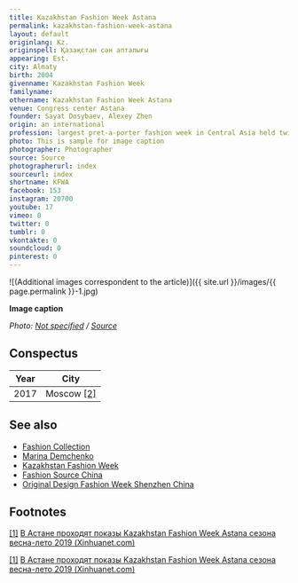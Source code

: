 ```yaml
---
title: Kazakhstan Fashion Week Astana
permalink: kazakhstan-fashion-week-astana
layout: default
originlang: Kz.
originspell: Қазақстан сән апталығы
appearing: Est.
city: Almaty
birth: 2004
givenname: Kazakhstan Fashion Week
familyname:
othername: Kazakhstan Fashion Week Astana
venue: Congress center Astana
founder: Sayat Dosybaev, Alexey Zhen
origin: an international
profession: largest pret-a-porter fashion week in Central Asia held twice in capital Astana
photo: This is sample for image caption
photographer: Photographer
source: Source
photographerurl: index
sourceurl: index
shortname: KFWA
facebook: 153
instagram: 20700
youtube: 17
vimeo: 0
twitter: 0
tumblr: 0
vkontakte: 0
soundcloud: 0
pinterest: 0
---
```


![(Additional images correspondent to the article)]({{ site.url }}/images/{{ page.permalink }}-1.jpg)

**Image caption**

*Photo: [Not specified](index) / [Source](index)*

## Сonspectus

|Year|City|
|-|-|
|2017|Moscow <span id="a2">[\[2\]](#f2)</span>|

## See also

+ [Fashion Collection](fashion-collection)
+ [Marina Demchenko](demchenko-marina)
+ [Kazakhstan Fashion Week](kazakhstan-fashion-week)
+ [Fashion Source China](fashion-source-china)
+ [Original Design Fashion Week Shenzhen China](original-design-fashion-week-shenzhen-china)


## Footnotes

[[1]](#a1) <span id="f1"></span> [В Астане проходят показы Kazakhstan Fashion Week Astana сезона весна-лето 2019 (Xinhuanet.com)](http://russian.people.com.cn/n3/2018/1123/c31519-9521341.html)

[[1]](#a1) <span id="f1"></span> [В Астане проходят показы Kazakhstan Fashion Week Astana сезона весна-лето 2019 (Xinhuanet.com)](http://russian.people.com.cn/n3/2018/1123/c31519-9521341.html)
